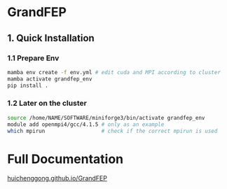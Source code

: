 # GrandFEP
## 1. Quick Installation
### 1.1 Prepare Env
```bash
mamba env create -f env.yml # edit cuda and MPI according to cluster
mamba activate grandfep_env
pip install .
```

### 1.2 Later on the cluster
```bash
source /home/NAME/SOFTWARE/miniforge3/bin/activate grandfep_env
module add openmpi4/gcc/4.1.5 # only as an example
which mpirun                  # check if the correct mpirun is used
```

# Full Documentation
[huichenggong.github.io/GrandFEP](https://huichenggong.github.io/GrandFEP/)
